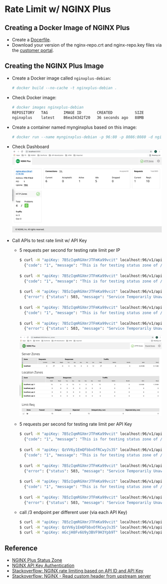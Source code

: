 # Rate Limit w/ NGINX Plus

## Creating a Docker Image of NGINX Plus
- Create a [Docerfile](./Dockerfile).
- Download your version of the nginx-repo.crt and nginx-repo.key files via the [customer portal](https://cs.nginx.com/?_ga=2.268586425.912746048.1620625839-85838359.1596947109).

## Creating the NGINX Plus Image

- Create a Docker image called `nginxplus-debian`:
  ```bash
  # docker build --no-cache -t nginxplus-debian .
  ```

- Check Docker image:
  ```bash
  # docker images nginxplus-debian
  REPOSITORY   TAG       IMAGE ID       CREATED          SIZE
  nginxplus    latest    86ea343d2f20   36 seconds ago   88MB
  ```

- Create a container named mynginxplus based on this image:
  ```bash
  # docker run --name mynginxplus-debian -p 96:80 -p 8086:8080 -d nginxplus-debian
  ```

- Check Dashboard
  ![](./img/nginx-plus-dashboard.png)

- Call APIs to test rate limit w/ API Key
  - 5 requests per second for testing rate limit per IP
    ```bash
    $ curl -H "apiKey: 7B5zIqmRGXmrJTFmKa99vcit" localhost:96/v1/api/1
      {"code": "1", "message": "This is for testing status zone of /v1/api/1"}
      
    $ curl -H "apiKey: 7B5zIqmRGXmrJTFmKa99vcit" localhost:96/v1/api/1
      {"code": "1", "message": "This is for testing status zone of /v1/api/1"}
    
    $ curl -H "apiKey: 7B5zIqmRGXmrJTFmKa99vcit" localhost:96/v1/api/1
      {"error": {"status": 503, "message": "Service Temporarily Unavailable"}}

    $ curl -H "apiKey: 7B5zIqmRGXmrJTFmKa99vcit" localhost:96/v1/api/1
      {"code": "1", "message": "This is for testing status zone of /v1/api/1"}

    $ curl -H "apiKey: 7B5zIqmRGXmrJTFmKa99vcit" localhost:96/v1/api/1
      {"error": {"status": 503, "message": "Service Temporarily Unavailable"}}
    ```
    ![](./img/nginx-plus-rate-limit-dashboard.png)

  - 5 requests per second for testing rate limit per API Key
    ```bash
    $ curl -H "apiKey: 7B5zIqmRGXmrJTFmKa99vcit" localhost:96/v1/api/2
      {"code": "1", "message": "This is for testing status zone of /v1/api/2"}
      
    $ curl -H "apiKey: QzVV6y1EmQFbbxOfRCwyJs35" localhost:96/v1/api/2
      {"code": "1", "message": "This is for testing status zone of /v1/api/2"}
    
    $ curl -H "apiKey: 7B5zIqmRGXmrJTFmKa99vcit" localhost:96/v1/api/2
      {"error": {"status": 503, "message": "Service Temporarily Unavailable"}}

    $ curl -H "apiKey: 7B5zIqmRGXmrJTFmKa99vcit" localhost:96/v1/api/2
      {"code": "1", "message": "This is for testing status zone of /v1/api/2"}

    $ curl -H "apiKey: 7B5zIqmRGXmrJTFmKa99vcit" localhost:96/v1/api/2
      {"error": {"status": 503, "message": "Service Temporarily Unavailable"}}
    ```
  - call /3 endpoint per different user (via each API Key)
    ```bash
    $ curl -H "apiKey: 7B5zIqmRGXmrJTFmKa99vcit" localhost:96/v1/api/3
    $ curl -H "apiKey: QzVV6y1EmQFbbxOfRCwyJs35" localhost:96/v1/api/3
    $ curl -H "apiKey: mGcjH8Fv6U9y3BVF9H3Ypb9T" localhost:96/v1/api/3
    ```


## Reference
- [NGINX Plus Status Zone](https://www.nginx.com/blog/nginx-plus-r19-released/#new-features-detail)
- [NGINX API Key Authentication](https://www.nginx.com/blog/deploying-nginx-plus-as-an-api-gateway-part-1/)
- [Stackoverflow: NGINX rate limiting based on API ID and API Key](https://stackoverflow.com/questions/36170896/nginx-rate-limiting-based-on-apiid-apikey)
- [Stackoverflow: NGINX - Read custom header from upstream server](https://stackoverflow.com/questions/12431496/nginx-read-custom-header-from-upstream-server)